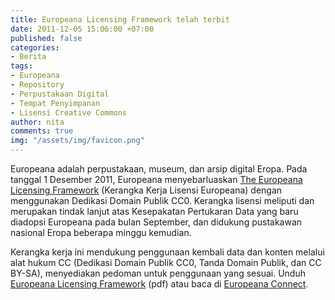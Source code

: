 ```yaml
---
title: Europeana Licensing Framework telah terbit
date: 2011-12-05 15:06:00 +07:00
published: false
categories:
- Berita
tags:
- Europeana
- Repository
- Perpustakaan Digital
- Tempat Penyimpanan
- Lisensi Creative Commons
author: nita
comments: true
img: "/assets/img/favicon.png"
---
```


Europeana adalah perpustakaan, museum, dan arsip digital Eropa. Pada tanggal 1 Desember 2011, Europeana menyebarluaskan [The Europeana Licensing Framework](http://www.europeanaconnect.eu/results-and-resources.php?page=8) (Kerangka Kerja Lisensi Europeana) dengan menggunakan Dedikasi Domain Publik CC0. Kerangka lisensi meliputi dan merupakan tindak lanjut atas Kesepakatan Pertukaran Data yang baru diadopsi Europeana pada bulan September, dan didukung pustakawan nasional Eropa beberapa minggu kemudian.

Kerangka kerja ini mendukung penggunaan kembali data dan konten melalui alat hukum CC (Dedikasi Domain Publik CC0, Tanda Domain Publik, dan CC BY-SA), menyediakan pedoman untuk penggunaan yang sesuai. Unduh [Europeana Licensing Framework](https://version1.europeana.eu/c/document_library/get_file?uuid=3f32e3b6-b69b-40b5-92a6-32654571087f&groupId=10602) (pdf) atau baca di [Europeana Connect](http://www.europeanaconnect.eu/results-and-resources.php?page=8).
